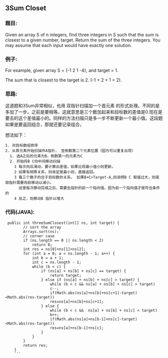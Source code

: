 ## 3Sum Closet


### 题目:

Given an array S of n integers, find three integers in S such that the sum is closest to a given number, target. Return the sum of the three integers. You may assume that each input would have exactly one solution.


### 例子:

For example, given array S = {-1 2 1 -4}, and target = 1.

The sum that is closest to the target is 2. (-1 + 2 + 1 = 2).

### 思路:

这道题和3Sum非常相似，也用 双指针扫描加一个首元素 的形式处理。不同的是多加了一步。之前是要相等。这就意思是三个数加起来和目标数的差值是0.现在是要去的这个差值最小的。同样的方法扫描只是多一步不断更新一个最小值。这段题如果是要返回组合，那就还要记录组合。


想法如下：
```
1. 对目标数组排序
2. 从首元素开始扫描作A指针， 至倒数第二个元素位置（因为可以重复出现）
  1. 选A之后的元素为B，倒数第一的元素为C
  2. 开始将B C向中间移动扫描
    1 每次向后滑动，要计算出差值，如果比现最小值小则更新。
    2 如果有相等关系，则肯定是最小则，直接返回。
    3 看三个数子的合于目标数的关系， 如果B+C>Target-A,则说明B C 取值过大，则尾部指针需要向前移动以减小。
      这里每次挪动完成之后，需要去指针的前一个指向值。因为前一个指向值才是符合条件的
    4 反之，则移动B 指针以增大
```


### 代码(JAVA):

```
 public int threeSumClosest(int[] ns, int target) {
		// sort the array
		Arrays.sort(ns);
		// corner case
		if (ns.length == 0 || ns.length < 2)
			return 0;
        int res = ns[0]+ns[1]+ns[2];
		for (int a = 0; a < ns.length - 1; a++) {
			int b = a + 1;
			int c = ns.length - 1;
			while (b < c) {
				if (ns[a] + ns[b] + ns[c] == target) {
                    return target;
				} else if (ns[a] + ns[b] + ns[c] > target) {
					while (b < c && ns[a] + ns[b] + ns[c] > target)
					c--;
                    if(Math.abs(ns[a]+ns[b]+ns[c+1]-target)<Math.abs(res-target))
                    res=ns[a]+ns[b]+ns[c+1];
				} else {
					while (b < c &&  ns[a] + ns[b] + ns[c] < target)
					b++;
                    if(Math.abs(ns[a]+ns[b-1]+ns[c]-target)<Math.abs(res-target))
                    res=ns[a]+ns[b-1]+ns[c];
				}
			}
		}
		return res;
    }
    ```
